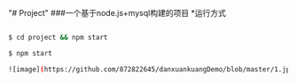 "# Project" 
###一个基于node.js+mysql构建的项目
*运行方式
```bash

$ cd project && npm start

$ npm start

![image](https://github.com/872822645/danxuankuangDemo/blob/master/1.jpg)
